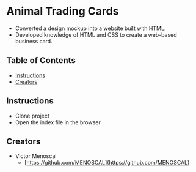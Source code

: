 # Animal Trading Cards

* Converted a design mockup into a website built with HTML.
* Developed knowledge of HTML and CSS to create a web-based business card.

## Table of Contents

* [Instructions](#instructions)
* [Creators](#creators)

## Instructions

* Clone project
* Open the index file in the browser

## Creators

* Victor Menoscal
    - [https://github.com/MENOSCAL](https://github.com/MENOSCAL)